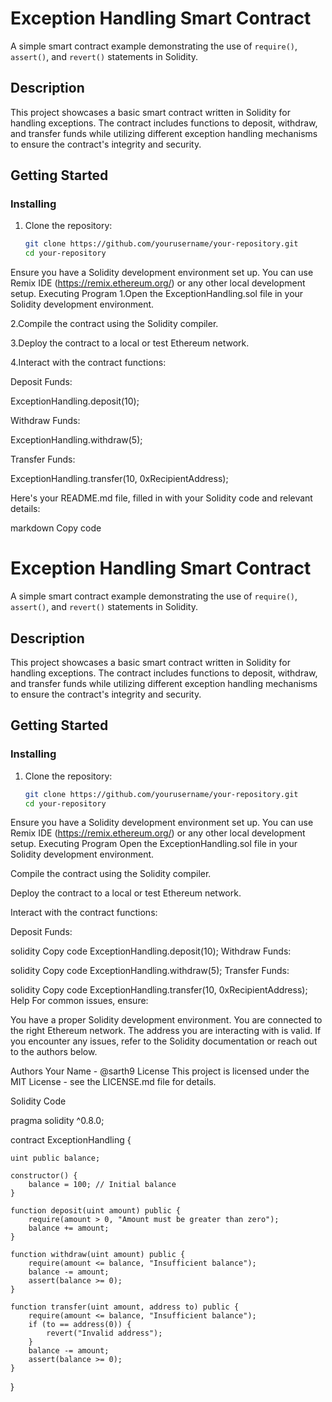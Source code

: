# Exception Handling Smart Contract

A simple smart contract example demonstrating the use of `require()`, `assert()`, and `revert()` statements in Solidity.

## Description

This project showcases a basic smart contract written in Solidity for handling exceptions. The contract includes functions to deposit, withdraw, and transfer funds while utilizing different exception handling mechanisms to ensure the contract's integrity and security.

## Getting Started

### Installing

1. Clone the repository:
   ```bash
   git clone https://github.com/yourusername/your-repository.git
   cd your-repository

Ensure you have a Solidity development environment set up. You can use Remix IDE (https://remix.ethereum.org/) or any other local development setup.
Executing Program
1.Open the ExceptionHandling.sol file in your Solidity development environment.

2.Compile the contract using the Solidity compiler.

3.Deploy the contract to a local or test Ethereum network.

4.Interact with the contract functions:

Deposit Funds:

ExceptionHandling.deposit(10);

Withdraw Funds:

ExceptionHandling.withdraw(5);

Transfer Funds:

ExceptionHandling.transfer(10, 0xRecipientAddress);


Here's your README.md file, filled in with your Solidity code and relevant details:

markdown
Copy code
# Exception Handling Smart Contract

A simple smart contract example demonstrating the use of `require()`, `assert()`, and `revert()` statements in Solidity.

## Description

This project showcases a basic smart contract written in Solidity for handling exceptions. The contract includes functions to deposit, withdraw, and transfer funds while utilizing different exception handling mechanisms to ensure the contract's integrity and security.

## Getting Started

### Installing

1. Clone the repository:
   ```bash
   git clone https://github.com/yourusername/your-repository.git
   cd your-repository
Ensure you have a Solidity development environment set up. You can use Remix IDE (https://remix.ethereum.org/) or any other local development setup.
Executing Program
Open the ExceptionHandling.sol file in your Solidity development environment.

Compile the contract using the Solidity compiler.

Deploy the contract to a local or test Ethereum network.

Interact with the contract functions:

Deposit Funds:

solidity
Copy code
ExceptionHandling.deposit(10);
Withdraw Funds:

solidity
Copy code
ExceptionHandling.withdraw(5);
Transfer Funds:

solidity
Copy code
ExceptionHandling.transfer(10, 0xRecipientAddress);
Help
For common issues, ensure:

You have a proper Solidity development environment.
You are connected to the right Ethereum network.
The address you are interacting with is valid.
If you encounter any issues, refer to the Solidity documentation or reach out to the authors below.

Authors
Your Name - @sarth9
License
This project is licensed under the MIT License - see the LICENSE.md file for details.

Solidity Code

pragma solidity ^0.8.0;

contract ExceptionHandling {

    uint public balance;

    constructor() {
        balance = 100; // Initial balance
    }

    function deposit(uint amount) public {
        require(amount > 0, "Amount must be greater than zero");
        balance += amount;
    }

    function withdraw(uint amount) public {
        require(amount <= balance, "Insufficient balance");
        balance -= amount;
        assert(balance >= 0);
    }

    function transfer(uint amount, address to) public {
        require(amount <= balance, "Insufficient balance");
        if (to == address(0)) {
            revert("Invalid address");
        }
        balance -= amount;
        assert(balance >= 0);
    }
}
